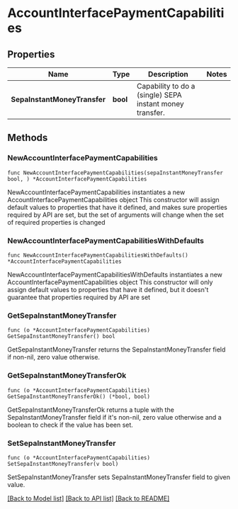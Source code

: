 # AccountInterfacePaymentCapabilities

## Properties

Name | Type | Description | Notes
------------ | ------------- | ------------- | -------------
**SepaInstantMoneyTransfer** | **bool** | Capability to do a (single) SEPA instant money transfer. | 

## Methods

### NewAccountInterfacePaymentCapabilities

`func NewAccountInterfacePaymentCapabilities(sepaInstantMoneyTransfer bool, ) *AccountInterfacePaymentCapabilities`

NewAccountInterfacePaymentCapabilities instantiates a new AccountInterfacePaymentCapabilities object
This constructor will assign default values to properties that have it defined,
and makes sure properties required by API are set, but the set of arguments
will change when the set of required properties is changed

### NewAccountInterfacePaymentCapabilitiesWithDefaults

`func NewAccountInterfacePaymentCapabilitiesWithDefaults() *AccountInterfacePaymentCapabilities`

NewAccountInterfacePaymentCapabilitiesWithDefaults instantiates a new AccountInterfacePaymentCapabilities object
This constructor will only assign default values to properties that have it defined,
but it doesn't guarantee that properties required by API are set

### GetSepaInstantMoneyTransfer

`func (o *AccountInterfacePaymentCapabilities) GetSepaInstantMoneyTransfer() bool`

GetSepaInstantMoneyTransfer returns the SepaInstantMoneyTransfer field if non-nil, zero value otherwise.

### GetSepaInstantMoneyTransferOk

`func (o *AccountInterfacePaymentCapabilities) GetSepaInstantMoneyTransferOk() (*bool, bool)`

GetSepaInstantMoneyTransferOk returns a tuple with the SepaInstantMoneyTransfer field if it's non-nil, zero value otherwise
and a boolean to check if the value has been set.

### SetSepaInstantMoneyTransfer

`func (o *AccountInterfacePaymentCapabilities) SetSepaInstantMoneyTransfer(v bool)`

SetSepaInstantMoneyTransfer sets SepaInstantMoneyTransfer field to given value.



[[Back to Model list]](../README.md#documentation-for-models) [[Back to API list]](../README.md#documentation-for-api-endpoints) [[Back to README]](../README.md)


